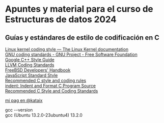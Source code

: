 # Apuntes y material para el curso de Estructuras de datos 2024

## Guías y estándares de estilo de codificación en C
[Linux kernel coding style — The Linux Kernel documentation](https://www.kernel.org/doc/html/v4.10/process/coding-style.html)<br>
[GNU coding standards - GNU Project - Free Software Foundation](https://www.gnu.org/prep/standards/)<br>
[Google C++ Style Guide](https://google.github.io/styleguide/cppguide.html)<br>
[LLVM Coding Standards](https://llvm.org/docs/CodingStandards.html)<br>
[FreeBSD Developers' Handbook](https://docs.freebsd.org/en/books/developers-handbook/book/)<br>
[JavaScript Standard Style](https://standardjs.com/)<br>
[Recommended C style and coding rules](https://github.com/MaJerle/c-code-style)<br>
[indent: Indent and Format C Program Source](https://www.gnu.org/software/indent/manual/indent.html)<br>
[Recommended C Style and Coding Standards](https://www2.cs.arizona.edu/~mccann/cstyle.html)<br>

[mi pag en @kataix](https://kataix.umag.cl/~jcanuman/)

gcc --version<br>
gcc (Ubuntu 13.2.0-23ubuntu4) 13.2.0
